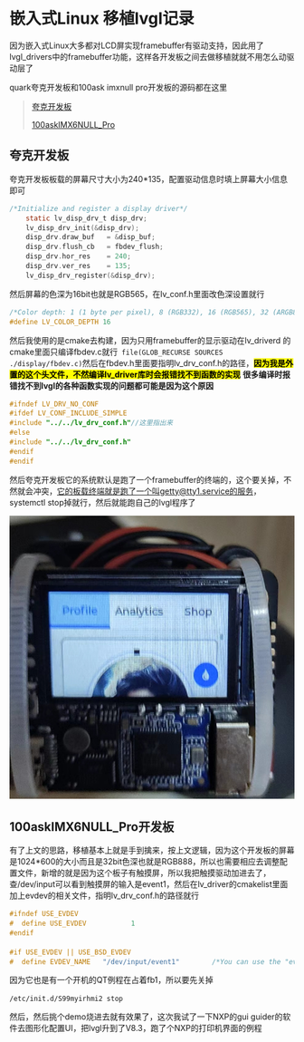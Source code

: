# 嵌入式Linux 移植lvgl记录

因为嵌入式Linux大多都对LCD屏实现framebuffer有驱动支持，因此用了lvgl_drivers中的framebuffer功能，这样各开发板之间去做移植就就不用怎么动驱动层了

quark夸克开发板和100ask imxnull pro开发板的源码都在这里

> [夸克开发板](https://github.com/nobody0know/quark-n-ui/tree/main)
> 
> [100askIMX6NULL_Pro ](https://github.com/nobody0know/quark-n-ui/tree/100askIMX6NULL_Pro)

## 夸克开发板

夸克开发板板载的屏幕尺寸大小为240*135，配置驱动信息时填上屏幕大小信息即可

```c
/*Initialize and register a display driver*/
    static lv_disp_drv_t disp_drv;
    lv_disp_drv_init(&disp_drv);
    disp_drv.draw_buf   = &disp_buf;
    disp_drv.flush_cb   = fbdev_flush;
    disp_drv.hor_res    = 240;
    disp_drv.ver_res    = 135;
    lv_disp_drv_register(&disp_drv);
```

然后屏幕的色深为16bit也就是RGB565，在lv_conf.h里面改色深设置就行

```c
/*Color depth: 1 (1 byte per pixel), 8 (RGB332), 16 (RGB565), 32 (ARGB8888)*/
#define LV_COLOR_DEPTH 16
```

然后我使用的是cmake去构建，因为只用framebuffer的显示驱动在lv_driverd 的cmake里面只编译fbdev.c就行` file(GLOB_RECURSE SOURCES  ./display/fbdev.c)`然后在fbdev.h里面要指明lv_drv_conf.h的路径，**<mark>因为我是外置的这个头文件，不然编译lv_driver库时会报错找不到函数的实现</mark>** **很多编译时报错找不到lvgl的各种函数实现的问题都可能是因为这个原因**

```c
#ifndef LV_DRV_NO_CONF
#ifdef LV_CONF_INCLUDE_SIMPLE
#include "../../lv_drv_conf.h"//这里指出来
#else
#include "../../lv_drv_conf.h"
#endif
#endif
```

然后夸克开发板它的系统默认是跑了一个framebuffer的终端的，这个要关掉，不然就会冲突，它的板载终端就是跑了一个叫getty@tty1.service的服务，systemctl stop掉就行，然后就能跑自己的lvgl程序了

![](../images/2024-05-02-17-09-27-image.png)

## 100askIMX6NULL_Pro开发板

有了上文的思路，移植基本上就是手到擒来，按上文逻辑，因为这个开发板的屏幕是1024*600的大小而且是32bit色深也就是RGB888，所以也需要相应去调整配置文件，新增的就是因为这个板子有触摸屏，所以我把触摸驱动加进去了，查/dev/input可以看到触摸屏的输入是event1，然后在lv_driver的cmakelist里面加上evdev的相关文件，指明lv_drv_conf.h的路径就行

```c
#ifndef USE_EVDEV
#  define USE_EVDEV           1
#endif

#if USE_EVDEV || USE_BSD_EVDEV
#  define EVDEV_NAME   "/dev/input/event1"        /*You can use the "evtest" Linux tool to get the list of devices and test them*/
```

因为它也是有一个开机的QT例程在占着fb1，所以要先关掉

`/etc/init.d/S99myirhmi2 stop`

然后，然后挑个demo烧进去就有效果了，这次我试了一下NXP的gui guider的软件去图形化配置UI，把lvgl升到了V8.3，跑了个NXP的打印机界面的例程


